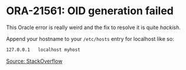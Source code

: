 # ORA-21561: OID generation failed

This Oracle error is really weird and the fix to resolve it is quite _hackish_.

Append your hostname to your `/etc/hosts` entry for localhost like so:

```bash
127.0.0.1   localhost myhost
```

[Source: StackOverflow](http://stackoverflow.com/questions/31338916/sqlplus-remote-connection-giving-ora-21561)
